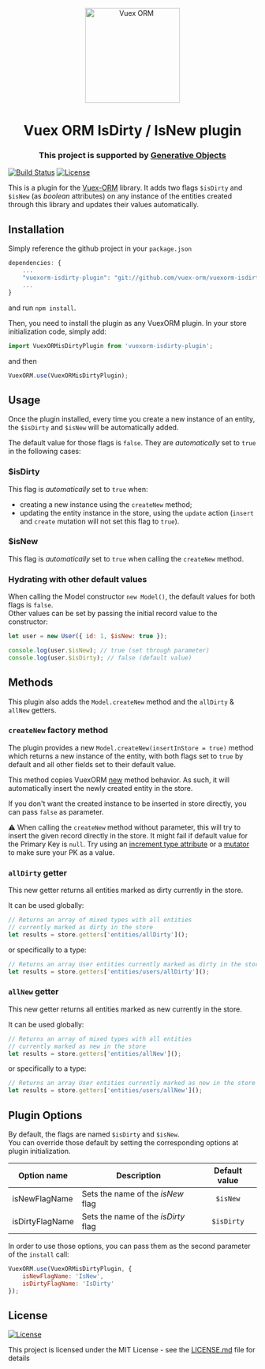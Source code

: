 <p align="center">
  <img width="192" src="https://github.com/vuex-orm/vuex-orm/blob/master/logo-vuex-orm.png" alt="Vuex ORM">
</p>

<h1 align="center">Vuex ORM IsDirty / IsNew plugin</h1>

<h3 align="center">This project is supported by <a href="https://www.generativeobjects.com/" target="_blank">Generative Objects</a></h3>

[![Build Status](https://travis-ci.org/vuex-orm/plugin-change-flags.svg?branch=master)](https://travis-ci.org/vuex-orm/plugin-change-flags) [![License](http://img.shields.io/:license-mit-blue.svg?style=flat-square)](http://badges.mit-license.org)

This is a plugin for the [Vuex-ORM](https://github.com/vuex-orm/vuex-orm) library.
It adds two flags `$isDirty` and `$isNew` (as _boolean_ attributes) on any instance of the entities created through this library and updates their values automatically.

## Installation

Simply reference the github project in your `package.json`

```javascript
dependencies: {
    ...
    "vuexorm-isdirty-plugin": "git://github.com/vuex-orm/vuexorm-isdirty-plugin"
    ...
}
```

and run `npm install`.

Then, you need to install the plugin as any VuexORM plugin. In your store initialization code, simply add:

```javascript
import VuexORMisDirtyPlugin from 'vuexorm-isdirty-plugin';
```

and then

```javascript
VuexORM.use(VuexORMisDirtyPlugin);
```

## Usage

Once the plugin installed, every time you create a new instance of an entity, the `$isDirty` and `$isNew` will be automatically added.

The default value for those flags is `false`. They are _automatically_ set to `true` in the following cases:

### \$isDirty

This flag is _automatically_ set to `true` when:

-   creating a new instance using the `createNew` method;
-   updating the entity instance in the store, using the `update` action (`insert` and `create` mutation will not set this flag to `true`).

### \$isNew

This flag is _automatically_ set to `true` when calling the `createNew` method.

### Hydrating with other default values

When calling the Model constructor `new Model()`, the default values for both flags is `false`.  
Other values can be set by passing the initial record value to the constructor:

```javascript
let user = new User({ id: 1, $isNew: true });

console.log(user.$isNew); // true (set through parameter)
console.log(user.$isDirty); // false (default value)
```

## Methods

This plugin also adds the `Model.createNew` method and the `allDirty` & `allNew` getters.

### `createNew` factory method

The plugin provides a new `Model.createNew(insertInStore = true)` method which returns a new instance of the entity, with both flags set to `true` by default and all other fields set to their default value.

This method copies VuexORM [new](https://vuex-orm.github.io/vuex-orm/guide/store/inserting-and-updating-data.html#inserts) method behavior. As such, it will automatically insert the newly created entity in the store.

If you don't want the created instance to be inserted in store directly, you can pass `false` as parameter.

:warning: When calling the `createNew` method without parameter, this will try to insert the given record directly in the store. It might fail if default value for the Primary Key is `null`. Try using an [increment type attribute](https://vuex-orm.github.io/vuex-orm/guide/components/models.html#auto-increment-type) or a [mutator](https://vuex-orm.github.io/vuex-orm/guide/advanced/accessors-and-mutators.html#defining-mutators) to make sure your PK as a value.

### `allDirty` getter

This new getter returns all entities marked as dirty currently in the store.

It can be used globally:

```javascript
// Returns an array of mixed types with all entities
// currently marked as dirty in the store
let results = store.getters['entities/allDirty']();
```

or specifically to a type:

```javascript
// Returns an array User entities currently marked as dirty in the store
let results = store.getters['entities/users/allDirty']();
```

### `allNew` getter

This new getter returns all entities marked as new currently in the store.

It can be used globally:

```javascript
// Returns an array of mixed types with all entities
// currently marked as new in the store
let results = store.getters['entities/allNew']();
```

or specifically to a type:

```javascript
// Returns an array User entities currently marked as new in the store
let results = store.getters['entities/users/allNew']();
```

## Plugin Options

By default, the flags are named `$isDirty` and `$isNew`.  
You can override those default by setting the corresponding options at plugin initialization.

| Option name     | Description                         | Default value |
| --------------- | ----------------------------------- | :-----------: |
| isNewFlagName   | Sets the name of the _isNew_ flag   |   `$isNew`    |
| isDirtyFlagName | Sets the name of the _isDirty_ flag |  `$isDirty`   |

In order to use those options, you can pass them as the second parameter of the `install` call:

```javascript
VuexORM.use(VuexORMisDirtyPlugin, {
    isNewFlagName: 'IsNew',
    isDirtyFlagName: 'IsDirty'
});
```

## License

[![License](http://img.shields.io/:license-mit-blue.svg?style=flat-square)](http://badges.mit-license.org)

This project is licensed under the MIT License - see the [LICENSE.md](LICENSE.md) file for details
